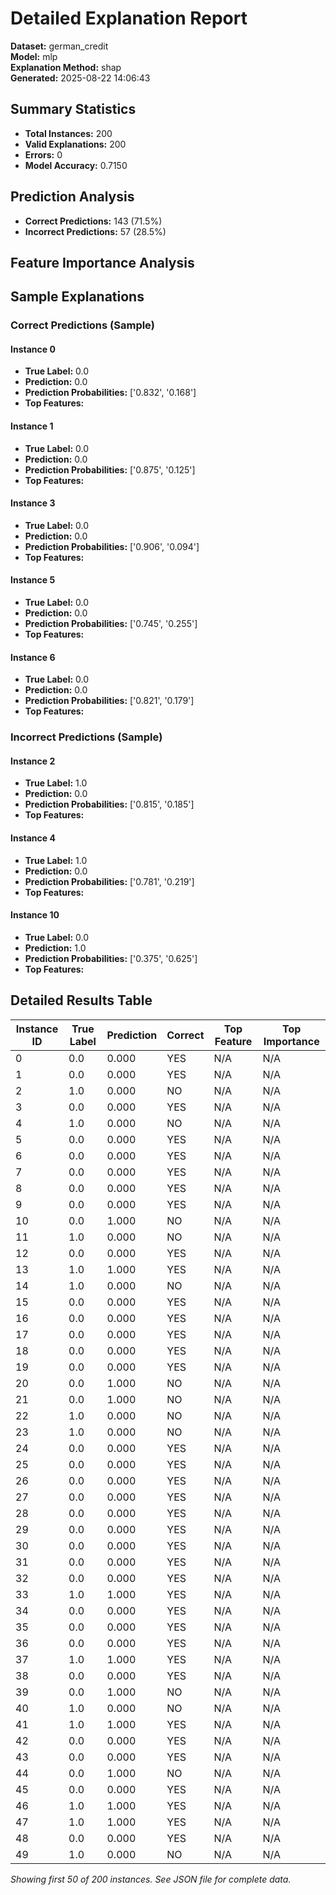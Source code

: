 # Detailed Explanation Report

**Dataset:** german_credit  
**Model:** mlp  
**Explanation Method:** shap  
**Generated:** 2025-08-22 14:06:43  

## Summary Statistics

- **Total Instances:** 200
- **Valid Explanations:** 200
- **Errors:** 0
- **Model Accuracy:** 0.7150

## Prediction Analysis

- **Correct Predictions:** 143 (71.5%)
- **Incorrect Predictions:** 57 (28.5%)

## Feature Importance Analysis

## Sample Explanations

### Correct Predictions (Sample)

#### Instance 0

- **True Label:** 0.0
- **Prediction:** 0.0
- **Prediction Probabilities:** ['0.832', '0.168']
- **Top Features:**

#### Instance 1

- **True Label:** 0.0
- **Prediction:** 0.0
- **Prediction Probabilities:** ['0.875', '0.125']
- **Top Features:**

#### Instance 3

- **True Label:** 0.0
- **Prediction:** 0.0
- **Prediction Probabilities:** ['0.906', '0.094']
- **Top Features:**

#### Instance 5

- **True Label:** 0.0
- **Prediction:** 0.0
- **Prediction Probabilities:** ['0.745', '0.255']
- **Top Features:**

#### Instance 6

- **True Label:** 0.0
- **Prediction:** 0.0
- **Prediction Probabilities:** ['0.821', '0.179']
- **Top Features:**

### Incorrect Predictions (Sample)

#### Instance 2

- **True Label:** 1.0
- **Prediction:** 0.0
- **Prediction Probabilities:** ['0.815', '0.185']
- **Top Features:**

#### Instance 4

- **True Label:** 1.0
- **Prediction:** 0.0
- **Prediction Probabilities:** ['0.781', '0.219']
- **Top Features:**

#### Instance 10

- **True Label:** 0.0
- **Prediction:** 1.0
- **Prediction Probabilities:** ['0.375', '0.625']
- **Top Features:**

## Detailed Results Table

| Instance ID | True Label | Prediction | Correct | Top Feature | Top Importance |
|-------------|------------|------------|---------|-------------|----------------|
| 0 | 0.0 | 0.000 | YES | N/A | N/A |
| 1 | 0.0 | 0.000 | YES | N/A | N/A |
| 2 | 1.0 | 0.000 | NO | N/A | N/A |
| 3 | 0.0 | 0.000 | YES | N/A | N/A |
| 4 | 1.0 | 0.000 | NO | N/A | N/A |
| 5 | 0.0 | 0.000 | YES | N/A | N/A |
| 6 | 0.0 | 0.000 | YES | N/A | N/A |
| 7 | 0.0 | 0.000 | YES | N/A | N/A |
| 8 | 0.0 | 0.000 | YES | N/A | N/A |
| 9 | 0.0 | 0.000 | YES | N/A | N/A |
| 10 | 0.0 | 1.000 | NO | N/A | N/A |
| 11 | 1.0 | 0.000 | NO | N/A | N/A |
| 12 | 0.0 | 0.000 | YES | N/A | N/A |
| 13 | 1.0 | 1.000 | YES | N/A | N/A |
| 14 | 1.0 | 0.000 | NO | N/A | N/A |
| 15 | 0.0 | 0.000 | YES | N/A | N/A |
| 16 | 0.0 | 0.000 | YES | N/A | N/A |
| 17 | 0.0 | 0.000 | YES | N/A | N/A |
| 18 | 0.0 | 0.000 | YES | N/A | N/A |
| 19 | 0.0 | 0.000 | YES | N/A | N/A |
| 20 | 0.0 | 1.000 | NO | N/A | N/A |
| 21 | 0.0 | 1.000 | NO | N/A | N/A |
| 22 | 1.0 | 0.000 | NO | N/A | N/A |
| 23 | 1.0 | 0.000 | NO | N/A | N/A |
| 24 | 0.0 | 0.000 | YES | N/A | N/A |
| 25 | 0.0 | 0.000 | YES | N/A | N/A |
| 26 | 0.0 | 0.000 | YES | N/A | N/A |
| 27 | 0.0 | 0.000 | YES | N/A | N/A |
| 28 | 0.0 | 0.000 | YES | N/A | N/A |
| 29 | 0.0 | 0.000 | YES | N/A | N/A |
| 30 | 0.0 | 0.000 | YES | N/A | N/A |
| 31 | 0.0 | 0.000 | YES | N/A | N/A |
| 32 | 0.0 | 0.000 | YES | N/A | N/A |
| 33 | 1.0 | 1.000 | YES | N/A | N/A |
| 34 | 0.0 | 0.000 | YES | N/A | N/A |
| 35 | 0.0 | 0.000 | YES | N/A | N/A |
| 36 | 0.0 | 0.000 | YES | N/A | N/A |
| 37 | 1.0 | 1.000 | YES | N/A | N/A |
| 38 | 0.0 | 0.000 | YES | N/A | N/A |
| 39 | 0.0 | 1.000 | NO | N/A | N/A |
| 40 | 1.0 | 0.000 | NO | N/A | N/A |
| 41 | 1.0 | 1.000 | YES | N/A | N/A |
| 42 | 0.0 | 0.000 | YES | N/A | N/A |
| 43 | 0.0 | 0.000 | YES | N/A | N/A |
| 44 | 0.0 | 1.000 | NO | N/A | N/A |
| 45 | 0.0 | 0.000 | YES | N/A | N/A |
| 46 | 1.0 | 1.000 | YES | N/A | N/A |
| 47 | 1.0 | 1.000 | YES | N/A | N/A |
| 48 | 0.0 | 0.000 | YES | N/A | N/A |
| 49 | 1.0 | 0.000 | NO | N/A | N/A |

*Showing first 50 of 200 instances. See JSON file for complete data.*
